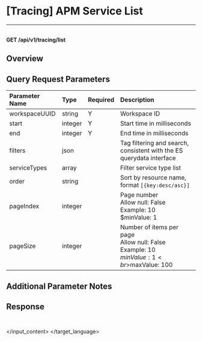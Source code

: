 # [Tracing] APM Service List

---

<br />**GET /api/v1/tracing/list**

## Overview




## Query Request Parameters

| Parameter Name        | Type     | Required   | Description              |
|:-------------------|:-------|:-----|:----------------|
| workspaceUUID | string | Y | Workspace ID<br> |
| start | integer | Y | Start time in milliseconds<br> |
| end | integer | Y | End time in milliseconds<br> |
| filters | json |  | Tag filtering and search, consistent with the ES querydata interface<br> |
| serviceTypes | array |  | Filter service type list<br> |
| order | string |  | Sort by resource name, format `[{key:desc/asc}]`<br> |
| pageIndex | integer |  | Page number<br>Allow null: False <br>Example: 10 <br>$minValue: 1 <br> |
| pageSize | integer |  | Number of items per page<br>Allow null: False <br>Example: 10 <br>$minValue: 1 <br>$maxValue: 100 <br> |

## Additional Parameter Notes







## Response
```shell
 
```




</input_content>
</target_language>
</input>